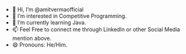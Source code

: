 - 👋 Hi, I’m @amitvermaofficial
- 👀 I’m interested in Competitive Programming.
- 🌱 I’m currently learning Java.
- 📫 Feel Free to connect me through LinkedIn or other Social Media mention above.
- 😄 Pronouns: He/Him.
  

<!---
amitvermaofficial/amitvermaofficial is a ✨ special ✨ repository because its `README.md` (this file) appears on your GitHub profile.
You can click the Preview link to take a look at your changes.
--->
